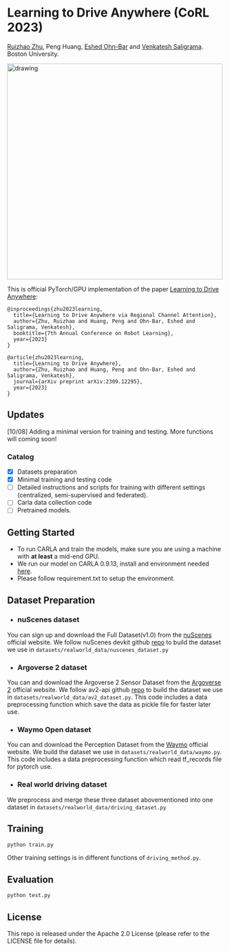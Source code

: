 # Learning to Drive Anywhere  (CoRL 2023)
[Ruizhao Zhu](https://ruizhaoz.github.io/), Peng Huang, [Eshed Ohn-Bar](https://eshed1.github.io/) and [Venkatesh Saligrama](https://sites.bu.edu/data/). Boston University.

[//]: # (![]&#40;globaldrive.png&#41;)
<img src="globaldrive.png" alt="drawing" width="500"/>

This is official PyTorch/GPU implementation of the paper [Learning to Drive Anywhere](https://arxiv.org/abs/2309.12295):

```
@inproceedings{zhu2023learning,
  title={Learning to Drive Anywhere via Regional Channel Attention},
  author={Zhu, Ruizhao and Huang, Peng and Ohn-Bar, Eshed and Saligrama, Venkatesh},
  booktitle={7th Annual Conference on Robot Learning},
  year={2023}
}
```

```
@article{zhu2023learning,
  title={Learning to Drive Anywhere},
  author={Zhu, Ruizhao and Huang, Peng and Ohn-Bar, Eshed and Saligrama, Venkatesh},
  journal={arXiv preprint arXiv:2309.12295},
  year={2023}
}
```


## Updates
[10/08] Adding a minimal version for training and testing. More functions will coming soon!
### Catalog

- [x] Datasets preparation
- [x] Minimal training and testing code
- [ ] Detailed instructions and scripts for training with different settings (centralized, semi-supervised and federated).
- [ ] Carla data collection code
- [ ] Pretrained models.

## Getting Started
* To run CARLA and train the models, make sure you are using a machine with **at least** a mid-end GPU.
* We run our model on CARLA 0.9.13, install and environment needed [here](https://github.com/carla-simulator/carla/releases).
* Please follow requirement.txt to setup the environment.

## Dataset Preparation
* ### nuScenes dataset
You can sign up and download the Full Dataset(v1.0) from the [nuScenes](https://www.nuscenes.org/nuscenes) official website. We follow nuScenes devkit github [repo](https://github.com/nutonomy/nuscenes-devkit) to build the dataset we use in ```datasets/realworld_data/nuscenes_dataset.py```

* ### Argoverse 2 dataset
You can and download the Argoverse 2 Sensor Dataset from the [Argoverse 2](https://www.argoverse.org/av2.html#download-link) official website. We follow av2-api github [repo](https://github.com/argoverse/av2-api) to build the dataset we use in ```datasets/realworld_data/av2_dataset.py```.
This code includes a data preprocessing function which save the data as pickle file for faster later use.

* ### Waymo Open dataset
You can and download the Perception Dataset from the [Waymo](https://waymo.com/open/download/) official website. We build the dataset we use in ```datasets/realworld_data/waymo.py```.
This code includes a data preprocessing function which read tf_records file for pytorch use.

* ### Real world driving dataset
We preprocess and merge these three dataset abovementioned into one dataset in ```datasets/realworld_data/driving_dataset.py```



## Training
```bash
python train.py 
```
Other training settings is in different functions of ```driving_method.py```.

## Evaluation
```bash
python test.py
```

## License
This repo is released under the Apache 2.0 License (please refer to the LICENSE file for details).
